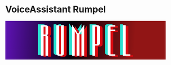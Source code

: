 # VoiceAssistant Rumpel
![Header](https://github.com/rumpelovs/VoiceAssistant/blob/main/assets/readme/rump.png)
